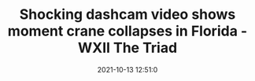 ---
"title": "Shocking dashcam video shows moment crane collapses in Florida - WXII The Triad"
"date": "2021-10-13 12:51:0"
"feed_name": "GOOGLENEWSCONSTRUCTION"
"feed_website": "https://news.google.com/search?q=construction%2Bincident&hl=en-US&gl=US&ceid=US:en"
"feed_rss": "https://news.google.com/rss/search?q=construction%2Bincident&hl=en-US&gl=US&ceid=US:en"
"link": "https://www.wxii12.com/article/dashcam-video-shows-moment-crane-collapses-in-florida/37947730"
"source": "{'href': 'https://www.wxii12.com', 'title': 'WXII The Triad'}"
"file": "_posts/2021-1-1-97dd8331f892c634a73142e215794477d19f9f2f.md"
"accident": "0"
"drilling": "0"
"dead": "0"
"injured": "0"
"arrested": "0"
"place": "unknown place"
"where": "unknown site"
"causes": "unknown"
"place_uri": "unknown place"
---